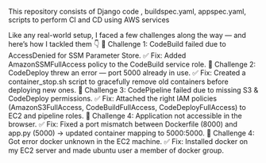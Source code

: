 This repository consists of Django code , buildspec.yaml, appspec.yaml, scripts to perform CI and CD using AWS services

Like any real-world setup, I faced a few challenges along the way — and here’s how I tackled them 👇
🔹 Challenge 1: CodeBuild failed due to AccessDenied for SSM Parameter Store.
 ✅ Fix: Added AmazonSSMFullAccess policy to the CodeBuild service role.
🔹 Challenge 2: CodeDeploy threw an error — port 5000 already in use.
 ✅ Fix: Created a container_stop.sh script to gracefully remove old containers before deploying new ones.
🔹 Challenge 3: CodePipeline failed due to missing S3 & CodeDeploy permissions.
 ✅ Fix: Attached the right IAM policies (AmazonS3FullAccess, CodeBuildFullAccess, CodeDeployFullAccess) to EC2 and pipeline roles.
🔹 Challenge 4: Application not accessible in the browser.
 ✅ Fix: Fixed a port mismatch between Dockerfile (8000) and app.py (5000) → updated container mapping to 5000:5000.
🔹 Challenge 4: Got error docker unknown in the EC2 machine.
 ✅ Fix: Installed docker on my EC2 server and made ubuntu user a member of docker group.
